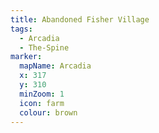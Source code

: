 ```yaml
---
title: Abandoned Fisher Village
tags:
  - Arcadia
  - The-Spine
marker:
  mapName: Arcadia
  x: 317
  y: 310
  minZoom: 1
  icon: farm
  colour: brown
---
```

